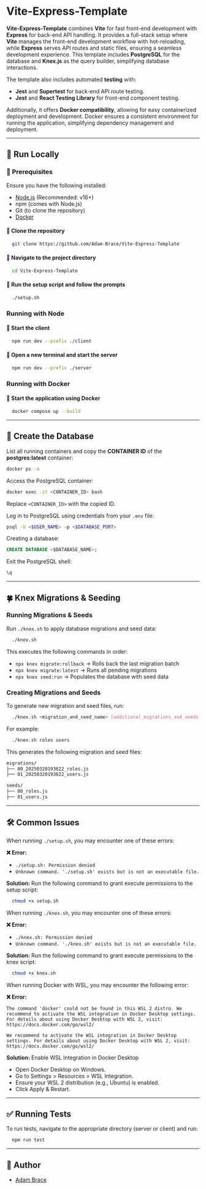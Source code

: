 # Vite-Express-Template

**Vite-Express-Template** combines **Vite** for fast front-end development with **Express** for back-end API handling. It provides a full-stack setup where **Vite** manages the front-end development workflow with hot-reloading, while **Express** serves API routes and static files, ensuring a seamless development experience. This template includes **PostgreSQL** for the database and **Knex.js** as the query builder, simplifying database interactions.

The template also includes automated **testing** with:

-   **Jest** and **Supertest** for back-end API route testing.
-   **Jest** and **React Testing Library** for front-end component testing.

Additionally, it offers **Docker compatibility**, allowing for easy containerized deployment and development. Docker ensures a consistent environment for running the application, simplifying dependency management and deployment.

---

## 🚀 Run Locally

### 📌 Prerequisites

Ensure you have the following installed:

-   [Node.js](https://nodejs.org/) (Recommended: v16+)
-   npm (comes with Node.js)
-   Git (to clone the repository)
-   [Docker](https://www.docker.com/)

#### 🔹 Clone the repository

```sh
  git clone https://github.com/Adam-Brace/Vite-Express-Template
```

#### 🔹 Navigate to the project directory

```sh
  cd Vite-Express-Template
```

#### 🔹 Run the setup script and follow the prompts

```sh
  ./setup.sh
```

### Running with Node

#### 🔹 Start the client

```sh
  npm run dev --prefix ./client
```

#### 🔹 Open a new terminal and start the server

```sh
  npm run dev --prefix ./server
```

### Running with Docker

#### 🔹 Start the application using Docker

```sh
  docker compose up --build
```

---

## 📕 Create the Database

List all running containers and copy the **CONTAINER ID** of the **postgres:latest** container:

```sh
docker ps -a
```

Access the PostgreSQL container:

```sh
docker exec -it <CONTAINER_ID> bash
```

Replace `<CONTAINER_ID>` with the copied ID.

Log in to PostgreSQL using credentials from your `.env` file:

```sh
psql -U <$USER_NAME> -p <$DATABASE_PORT>
```

Creating a database:

```sql
CREATE DATABASE <$DATABASE_NAME>;
```

Exit the PostgreSQL shell:

```sh
\q
```

---

## 🍀 Knex Migrations & Seeding

### Running Migrations & Seeds

Run `./knex.sh` to apply database migrations and seed data:

```sh
  ./knex.sh
```

This executes the following commands in order:

-   `npx knex migrate:rollback` → Rolls back the last migration batch
-   `npx knex migrate:latest` → Runs all pending migrations
-   `npx knex seed:run` → Populates the database with seed data

### Creating Migrations and Seeds

To generate new migration and seed files, run:

```sh
  ./knex.sh <migration_and_seed_name> [additional_migrations_and_seeds...]
```

For example:

```sh
  ./knex.sh roles users
```

This generates the following migration and seed files:

```sh
migrations/
├── 00_20250320193622_roles.js
├── 01_20250320193622_users.js

seeds/
├── 00_roles.js
├── 01_users.js
```

---

## 🛠 Common Issues

When running `./setup.sh`, you may encounter one of these errors:

**❌ Error:**

-   `./setup.sh: Permission denied`
-   `Unknown command. './setup.sh' exists but is not an executable file.`

**Solution:**
Run the following command to grant execute permissions to the setup script:

```sh
  chmod +x setup.sh
```

When running `./knex.sh`, you may encounter one of these errors:

**❌ Error:**

-   `./knex.sh: Permission denied`
-   `Unknown command. './knex.sh' exists but is not an executable file.`

**Solution:**
Run the following command to grant execute permissions to the knex script:

```sh
  chmod +x knex.sh
```

When running Docker with WSL, you may encounter the following error:

**❌ Error:**

`The command 'docker' could not be found in this WSL 2 distro. We recommend to activate the WSL integration in Docker Desktop settings. For details about using Docker Desktop with WSL 2, visit: https://docs.docker.com/go/wsl2/`

`We recommend to activate the WSL integration in Docker Desktop settings. For details about using Docker Desktop with WSL 2, visit: https://docs.docker.com/go/wsl2/`

**Solution:** Enable WSL Integration in Docker Desktop

-   Open Docker Desktop on Windows.
-   Go to Settings > Resources > WSL Integration.
-   Ensure your WSL 2 distribution (e.g., Ubuntu) is enabled.
-   Click Apply & Restart.

---

## ✅ Running Tests

To run tests, navigate to the appropriate directory (server or client) and run:

```sh
  npm run test
```

---

## 👤 Author

-   [Adam Brace](https://github.com/Adam-Brace)
